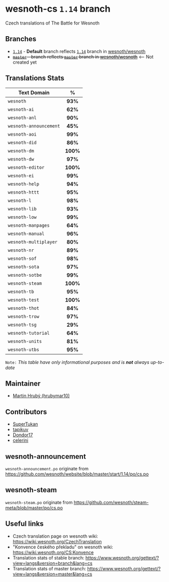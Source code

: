 # wesnoth-cs `1.14` branch
Czech translations of The Battle for Wesnoth

## Branches
* [`1.14`](https://github.com/hrubymar10/wesnoth-cs/tree/1.14) - **Default** branch reflects [`1.14`](https://github.com/wesnoth/wesnoth/tree/1.14) branch in [wesnoth/wesnoth](https://github.com/wesnoth/wesnoth)
* ~~[`master`](https://github.com/hrubymar10/wesnoth-cs/tree/master) - branch reflects [`master`](https://github.com/wesnoth/wesnoth/tree/master) branch in [wesnoth/wesnoth](https://github.com/wesnoth/wesnoth)~~ <-- Not created yet

## Translations Stats
| Text Domain            | %        |
| ---------------------- |:--------:|
| `wesnoth`              | **93%**  |
| `wesnoth-ai`           | **62%**  |
| `wesnoth-anl`          | **90%**  |
| `wesnoth-announcement` | **45%**  |
| `wesnoth-aoi`          | **99%**  |
| `wesnoth-did`          | **86%**  |
| `wesnoth-dm`           | **100%** |
| `wesnoth-dw`           | **97%**  |
| `wesnoth-editor`       | **100%** |
| `wesnoth-ei`           | **99%**  |
| `wesnoth-help`         | **94%**  |
| `wesnoth-httt`         | **95%**  |
| `wesnoth-l`            | **98%**  |
| `wesnoth-lib`          | **93%**  |
| `wesnoth-low`          | **99%**  |
| `wesnoth-manpages`     | **64%**  |
| `wesnoth-manual`       | **96%**  |
| `wesnoth-multiplayer`  | **80%**  |
| `wesnoth-nr`           | **89%**  |
| `wesnoth-sof`          | **98%**  |
| `wesnoth-sota`         | **97%**  |
| `wesnoth-sotbe`        | **99%**  |
| `wesnoth-steam`        | **100%** |
| `wesnoth-tb`           | **95%**  |
| `wesnoth-test`         | **100%** |
| `wesnoth-thot`         | **84%**  |
| `wesnoth-trow`         | **97%**  |
| `wesnoth-tsg`          | **29%**  |
| `wesnoth-tutorial`     | **64%**  |
| `wesnoth-units`        | **81%**  |
| `wesnoth-utbs`         | **95%**  |

`Note:` *This table have only informational purposes and is **not** always up-to-date*

## Maintainer
* [Martin Hrubý (hrubymar10)](https://github.com/hrubymar10)

## Contributors
* [SuperTukan](https://github.com/SuperTukan)
* [tapikuv](https://github.com/tapikuv)
* [Dondor17](https://github.com/Dondor17)
* [celerini](https://github.com/celerini)

## wesnoth-announcement
`wesnoth-announcement.po` originate from https://github.com/wesnoth/website/blob/master/start/1.14/po/cs.po

## wesnoth-steam
`wesnoth-steam.po` originate from https://github.com/wesnoth/steam-meta/blob/master/po/cs.po

## Useful links
* Czech translation page on wesnoth wiki: https://wiki.wesnoth.org/CzechTranslation
* "Konvence českého překladu" on wesnoth wiki: https://wiki.wesnoth.org/CS:Konvence
* Translation stats of stable branch: https://www.wesnoth.org/gettext/?view=langs&version=branch&lang=cs
* Translation stats of master branch: https://www.wesnoth.org/gettext/?view=langs&version=master&lang=cs

